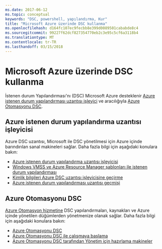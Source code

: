 ```yaml
---
ms.date: 2017-06-12
ms.topic: conceptual
keywords: "DSC, powershell, yapılandırma, Kur"
title: "Microsoft Azure üzerinde DSC kullanma"
ms.openlocfilehash: d164fc107ec9fecbb8e399d0089501cababde8c4
ms.sourcegitcommit: 99227f62dcf827354770eb2c3e95c5cf6a3118b4
ms.translationtype: MT
ms.contentlocale: tr-TR
ms.lasthandoff: 03/15/2018
---
```

# <a name="using-dsc-on-microsoft-azure"></a>Microsoft Azure üzerinde DSC kullanma

İstenen durum Yapılandırması'nı (DSC) Microsoft Azure desteklenir [Azure istenen durum yapılandırması uzantısı işleyici](/azure/virtual-machines/virtual-machines-windows-extensions-dsc-overview) ve aracılığıyla [Azure Otomasyonu DSC](/azure/automation/automation-dsc-overview).

## <a name="azure-desired-state-configuration-extension-handler"></a>Azure istenen durum yapılandırma uzantısı işleyicisi

Azure DSC uzantısı, Microsoft ile DSC yönetilmesi için Azure içinde barındırılan sanal makineleri sağlar. Daha fazla bilgi için aşağıdaki konulara bakın:

- [Azure istenen durum yapılandırma uzantısı işleyicisi](/azure/virtual-machines/virtual-machines-windows-extensions-dsc-overview)
- [Windows VMSS ve Azure Resource Manager şablonları ile istenen durum yapılandırması](/azure/virtual-machines/virtual-machines-windows-extensions-dsc-template)
- [Kimlik bilgileri Azure DSC uzantısı işleyicisine geçirme](/azure/virtual-machines/virtual-machines-windows-extensions-dsc-credentials)
- [Azure istenen durum yapılandırması uzantısı geçmişi](azureDscexthistory.md)

## <a name="azure-automation-dsc"></a>Azure Otomasyonu DSC

[Azure Otomasyon hizmetine](/services/automation/) DSC yapılandırmaları, kaynakları ve Azure içinde yönetilen düğümlerden yönetmenize olanak sağlar. Daha fazla bilgi için aşağıdaki konulara bakın:

- [Azure Otomasyonu DSC](/azure/automation/automation-dsc-overview)
- [Azure Otomasyonu DSC ile çalışmaya başlama](/azure/automation/automation-dsc-getting-started)
- [Azure Otomasyonu DSC tarafından Yönetim için hazırlama makineler](/azure/automation/automation-dsc-onboarding)

